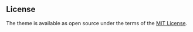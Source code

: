 

## License

The theme is available as open source under the terms of the [MIT License](https://github.com/alshedivat/al-folio/blob/master/LICENSE).

